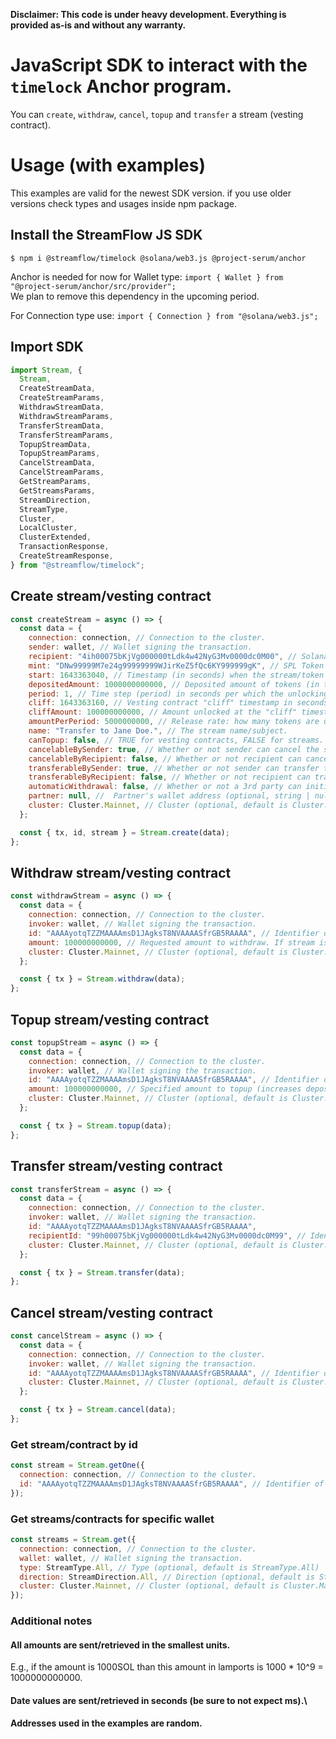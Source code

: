 **Disclaimer: This code is under heavy development. Everything is provided as-is and without any warranty.**

# JavaScript SDK to interact with the `timelock` Anchor program.

You can `create`, `withdraw`, `cancel`, `topup` and `transfer` a stream (vesting contract).

# Usage (with examples)

This examples are valid for the newest SDK version. if you use older versions check types and usages inside npm package.

## Install the StreamFlow JS SDK

`$ npm i @streamflow/timelock @solana/web3.js @project-serum/anchor`

Anchor is needed for now for Wallet type: `import { Wallet } from "@project-serum/anchor/src/provider";`\
We plan to remove this dependency in the upcoming period.

For Connection type use:
`import { Connection } from "@solana/web3.js";`

## Import SDK

```javascript
import Stream, {
  Stream,
  CreateStreamData,
  CreateStreamParams,
  WithdrawStreamData,
  WithdrawStreamParams,
  TransferStreamData,
  TransferStreamParams,
  TopupStreamData,
  TopupStreamParams,
  CancelStreamData,
  CancelStreamParams,
  GetStreamParams,
  GetStreamsParams,
  StreamDirection,
  StreamType,
  Cluster,
  LocalCluster,
  ClusterExtended,
  TransactionResponse,
  CreateStreamResponse,
} from "@streamflow/timelock";
```

## Create stream/vesting contract

```javascript
const createStream = async () => {
  const data = {
    connection: connection, // Connection to the cluster.
    sender: wallet, // Wallet signing the transaction.
    recipient: "4ih00075bKjVg000000tLdk4w42NyG3Mv0000dc0M00", // Solana recipient address.
    mint: "DNw99999M7e24g99999999WJirKeZ5fQc6KY999999gK", // SPL Token mint.
    start: 1643363040, // Timestamp (in seconds) when the stream/token vesting starts.
    depositedAmount: 1000000000000, // Deposited amount of tokens (in the smallest units).
    period: 1, // Time step (period) in seconds per which the unlocking occurs.
    cliff: 1643363160, // Vesting contract "cliff" timestamp in seconds.
    cliffAmount: 100000000000, // Amount unlocked at the "cliff" timestamp.
    amountPerPeriod: 5000000000, // Release rate: how many tokens are unlocked per each period.
    name: "Transfer to Jane Doe.", // The stream name/subject.
    canTopup: false, // TRUE for vesting contracts, FALSE for streams.
    cancelableBySender: true, // Whether or not sender can cancel the stream.
    cancelableByRecipient: false, // Whether or not recipient can cancel the stream.
    transferableBySender: true, // Whether or not sender can transfer the stream.
    transferableByRecipient: false, // Whether or not recipient can transfer the stream.
    automaticWithdrawal: false, // Whether or not a 3rd party can initiate withdraw in the name of recipient (currently not used, set it to FALSE).
    partner: null, //  Partner's wallet address (optional, string | null).
    cluster: Cluster.Mainnet, // Cluster (optional, default is Cluster.Mainnet).
  };

  const { tx, id, stream } = Stream.create(data);
};
```

## Withdraw stream/vesting contract

```javascript
const withdrawStream = async () => {
  const data = {
    connection: connection, // Connection to the cluster.
    invoker: wallet, // Wallet signing the transaction.
    id: "AAAAyotqTZZMAAAAmsD1JAgksT8NVAAAASfrGB5RAAAA", // Identifier of a stream to be withdrawn from.
    amount: 100000000000, // Requested amount to withdraw. If stream is completed, the whole amount will be withdrawn.
    cluster: Cluster.Mainnet, // Cluster (optional, default is Cluster.Mainnet).
  };

  const { tx } = Stream.withdraw(data);
};
```

## Topup stream/vesting contract

```javascript
const topupStream = async () => {
  const data = {
    connection: connection, // Connection to the cluster.
    invoker: wallet, // Wallet signing the transaction.
    id: "AAAAyotqTZZMAAAAmsD1JAgksT8NVAAAASfrGB5RAAAA", // Identifier of a stream to be topped up.
    amount: 100000000000, // Specified amount to topup (increases deposited amount).
    cluster: Cluster.Mainnet, // Cluster (optional, default is Cluster.Mainnet).
  };

  const { tx } = Stream.topup(data);
};
```

## Transfer stream/vesting contract

```javascript
const transferStream = async () => {
  const data = {
    connection: connection, // Connection to the cluster.
    invoker: wallet, // Wallet signing the transaction.
    id: "AAAAyotqTZZMAAAAmsD1JAgksT8NVAAAASfrGB5RAAAA",
    recipientId: "99h00075bKjVg000000tLdk4w42NyG3Mv0000dc0M99", // Identifier of a stream to be transferred.
    cluster: Cluster.Mainnet, // Cluster (optional, default is Cluster.Mainnet).
  };

  const { tx } = Stream.transfer(data);
};
```

## Cancel stream/vesting contract

```javascript
const cancelStream = async () => {
  const data = {
    connection: connection, // Connection to the cluster.
    invoker: wallet, // Wallet signing the transaction.
    id: "AAAAyotqTZZMAAAAmsD1JAgksT8NVAAAASfrGB5RAAAA", // Identifier of a stream to be canceled.
    cluster: Cluster.Mainnet, // Cluster (optional, default is Cluster.Mainnet).
  };

  const { tx } = Stream.cancel(data);
};
```

### Get stream/contract by id

```javascript
const stream = Stream.getOne({
  connection: connection, // Connection to the cluster.
  id: "AAAAyotqTZZMAAAAmsD1JAgksT8NVAAAASfrGB5RAAAA", // Identifier of a stream that is fetched.
});
```

### Get streams/contracts for specific wallet

```javascript
const streams = Stream.get({
  connection: connection, // Connection to the cluster.
  wallet: wallet, // Wallet signing the transaction.
  type: StreamType.All, // Type (optional, default is StreamType.All)
  direction: StreamDirection.All, // Direction (optional, default is StreamDirection.All)
  cluster: Cluster.Mainnet, // Cluster (optional, default is Cluster.Mainnet).
});
```

### Additional notes

#### All amounts are sent/retrieved in the smallest units.

E.g., if the amount is 1000SOL than this amount in lamports is 1000 \* 10^9 = 1000000000000.

#### Date values are sent/retrieved in seconds (be sure to not expect ms).\


#### Addresses used in the examples are random.
